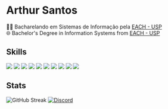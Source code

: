 # Arthur Santos
👨‍💻 Bacharelando em Sistemas de Informação pela [EACH - USP](https://www.each.usp.br/)  <br>
🌐 Bachelor's Degree in Information Systems from [EACH - USP](https://www.each.usp.br/)

## Skills
<div align="left">
<img src="https://img.shields.io/badge/HTML5-E34F26?style=for-the-badge&logo=html5&logoColor=&color=1c1c24"/>
<img src="https://img.shields.io/badge/CSS3-1572B6?style=for-the-badge&logo=css3&logoColor=auto&color=1c1c24"/>
<img src="https://img.shields.io/badge/JavaScript-F7DF1E?style=for-the-badge&logo=javascript&logoColor=auto&color=1c1c24"/>
<img src="https://img.shields.io/badge/Java-%23ED8B00.svg?style=for-the-badge&logo=openjdk&logoColor=auto&color=1c1c24"/>
<img src="https://img.shields.io/badge/C-00599C?style=for-the-badge&logo=c&logoColor=auto&color=1c1c24"/>
<img src="https://img.shields.io/badge/Python-3670A0?style=for-the-badge&logo=python&logoColor=auto&color=1c1c24"/>
<img src="https://img.shields.io/badge/SQL-FFFFFF?style=for-the-badge&logo=oracle&logoColor=auto&color=1c1c24"/>
<img src="https://img.shields.io/badge/GIT-E44C30?style=for-the-badge&logo=git&logoColor=auto&color=1c1c24"/>
<img src="https://img.shields.io/badge/Vscode-007ACC?style=for-the-badge&logo=visual-studio-code&logoColor=auto&color=1c1c24"/>
<img src="https://img.shields.io/badge/Android-3DDC84?style=for-the-badge&logo=android&logoColor=auto&color=1c1c24"/>
</div>

## Stats
![GitHub Streak](https://streak-stats.demolab.com?user=ArthurJos04&theme=tokyonight&mode=weekly)
[![Discord](https://img.shields.io/badge/Discord-7289DA?style=for-the-badge&logo=discord&logoColor=auto&color=1c1c24)](https://discord.com/channels/@art.hurr_/)
